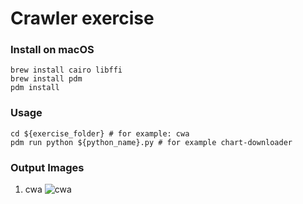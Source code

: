 # Crawler exercise

### Install on macOS
```shell
brew install cairo libffi
brew install pdm
pdm install
```

### Usage
```shell
cd ${exercise_folder} # for example: cwa
pdm run python ${python_name}.py # for example chart-downloader
```

### Output Images
1. cwa
    ![cwa](https://imgur.com/L2fTg3m.png)